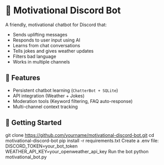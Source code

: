 # 💬 Motivational Discord Bot

A friendly, motivational chatbot for Discord that:

- Sends uplifting messages
- Responds to user input using AI
- Learns from chat conversations
- Tells jokes and gives weather updates
- Filters bad language
- Works in multiple channels

## 🔧 Features

- Persistent chatbot learning (`ChatterBot + SQLite`)
- API integration (Weather + Jokes)
- Moderation tools (Keyword filtering, FAQ auto-response)
- Multi-channel context tracking

## 🚀 Getting Started


git clone https://github.com/yourname/motivational-discord-bot.git
cd motivational-discord-bot
pip install -r requirements.txt
Create a .env file:
DISCORD_TOKEN=your_bot_token
WEATHER_API_KEY=your_openweather_api_key
Run the bot
python motivational_bot.py
